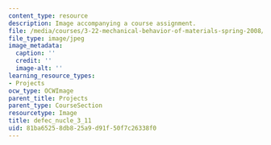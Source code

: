 ```yaml
---
content_type: resource
description: Image accompanying a course assignment.
file: /media/courses/3-22-mechanical-behavior-of-materials-spring-2008/81ba65258db825a9d91f50f7c26338f0_defec_nucle_3_11.jpg
file_type: image/jpeg
image_metadata:
  caption: ''
  credit: ''
  image-alt: ''
learning_resource_types:
- Projects
ocw_type: OCWImage
parent_title: Projects
parent_type: CourseSection
resourcetype: Image
title: defec_nucle_3_11
uid: 81ba6525-8db8-25a9-d91f-50f7c26338f0
---
```

